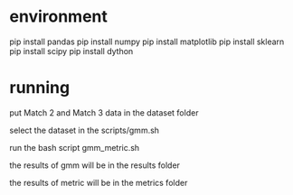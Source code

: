 # environment

pip install pandas
pip install numpy
pip install matplotlib
pip install sklearn
pip install scipy
pip install dython

# running

put Match 2 and Match 3 data in the dataset folder

select the dataset in the scripts/gmm.sh

run the bash script gmm_metric.sh

the results of gmm will be in the results folder

the results of metric will be in the metrics folder

